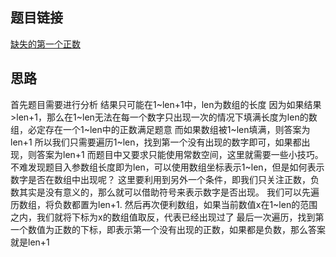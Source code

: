 ## 题目链接
[缺失的第一个正数](https://leetcode.cn/problems/first-missing-positive/)

## 思路
首先题目需要进行分析
结果只可能在1~len+1中，len为数组的长度
因为如果结果>len+1，那么在1~len无法在每一个数字只出现一次的情况下填满长度为len的数组，必定存在一个1~len中的正数满足题意
而如果数组被1~len填满，则答案为len+1
所以我们只需要遍历1~len，找到第一个没有出现的数字即可，如果都出现，则答案为len+1
而题目中又要求只能使用常数空间，这里就需要一些小技巧。
不难发现题目入参数组长度即为len，可以使用数组坐标表示1~len，但是如何表示数字是否在数组中出现呢？
这里要利用到另外一个条件，即我们只关注正数，负数其实是没有意义的，那么就可以借助符号来表示数字是否出现。
我们可以先遍历数组，将负数都置为len+1.
然后再次便利数组，如果当前数值x在1~len的范围之内，我们就将下标为x的数组值取反，代表已经出现过了
最后一次遍历，找到第一个数值为正数的下标，即表示第一个没有出现的正数，如果都是负数，那么答案就是len+1